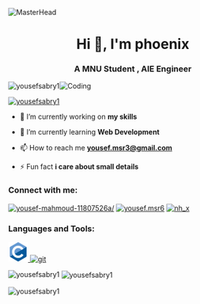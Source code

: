 ![MasterHead](https://user-images.githubusercontent.com/95478989/198955082-6e78ebb5-e1e4-49f9-8d32-6e5af3984dcd.gif)
<h1 align="center">Hi 👋, I'm phoenix</h1>
<h3 align="center">A MNU Student , AIE Engineer</h3>
<img align="right" alt="Coding" width="400" src="https://media3.giphy.com/media/v1.Y2lkPTc5MGI3NjExNjg5ZDg1Y2IzYjMyZjQ3NjA2OWFiYzg3YWE1MDIyN2Y0NDBmZWRlYyZjdD1n/qgQUggAC3Pfv687qPC/giphy.gif")

<p align="left"> <img src="https://komarev.com/ghpvc/?username=yousefsabry1&label=Profile%20views&color=0e75b6&style=flat" alt="yousefsabry1" /> </p>

<p align="left"> <a href="https://github.com/ryo-ma/github-profile-trophy"><img src="https://github-profile-trophy.vercel.app/?username=yousefsabry1" alt="yousefsabry1" /></a> </p>

- 🔭 I’m currently working on **my skills**

- 🌱 I’m currently learning **Web Development**

- 📫 How to reach me **yousef.msr3@gmail.com**

- ⚡ Fun fact **i care about small details**

<h3 align="left">Connect with me:</h3>
<p align="left">
<a href="https://linkedin.com/in/yousef-mahmoud-11807526a/" target="blank"><img align="center" src="https://raw.githubusercontent.com/rahuldkjain/github-profile-readme-generator/master/src/images/icons/Social/linked-in-alt.svg" alt="yousef-mahmoud-11807526a/" height="30" width="40" /></a>
<a href="https://fb.com/yousef.msr6" target="blank"><img align="center" src="https://raw.githubusercontent.com/rahuldkjain/github-profile-readme-generator/master/src/images/icons/Social/facebook.svg" alt="yousef.msr6" height="30" width="40" /></a>
<a href="https://instagram.com/nh_x" target="blank"><img align="center" src="https://raw.githubusercontent.com/rahuldkjain/github-profile-readme-generator/master/src/images/icons/Social/instagram.svg" alt="nh_x" height="30" width="40" /></a>
</p>

<h3 align="left">Languages and Tools:</h3>
<p align="left"> <a href="https://www.cprogramming.com/" target="_blank" rel="noreferrer"> <img src="https://raw.githubusercontent.com/devicons/devicon/master/icons/c/c-original.svg" alt="c" width="40" height="40"/> </a> <a href="https://git-scm.com/" target="_blank" rel="noreferrer"> <img src="https://www.vectorlogo.zone/logos/git-scm/git-scm-icon.svg" alt="git" width="40" height="40"/> </a> </p>

<p><img align="left" src="https://github-readme-stats.vercel.app/api/top-langs?username=yousefsabry1&show_icons=true&locale=en&layout=compact" alt="yousefsabry1" /></p>

<p>&nbsp;<img align="center" src="https://github-readme-stats.vercel.app/api?username=yousefsabry1&show_icons=true&locale=en" alt="yousefsabry1" /></p>

<p><img align="center" src="https://github-readme-streak-stats.herokuapp.com/?user=yousefsabry1&" alt="yousefsabry1" /></p>
